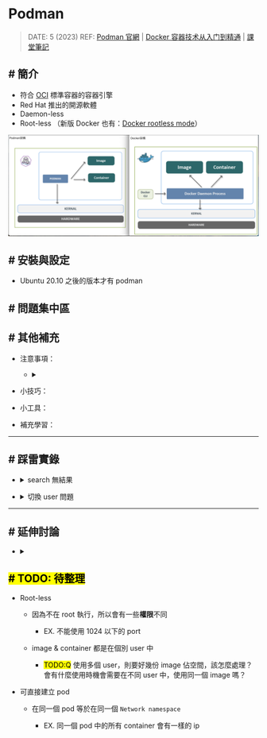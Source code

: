 ##### <!-- 收起 -->

<style> 
.imgBox{
  display: flex; 
  flex-direction: column; 
  margin: 5%; 
  justify-content: center;
  border: 2px solid black;
}
</style>

<!------------  style  ------------>

<!----------- ref start ----------->

[Podman 官網]: https://podman.io/
[OCI]: https://opencontainers.org/
[Docker rootless mode]: https://docs.docker.com/engine/security/rootless/
[docker 容器技术从入门到精通]: https://www.udemy.com/course/docker-china/learn/lecture/27213604#overview
[課堂筆記]: https://dockertips.readthedocs.io/en/latest/

<!------------ ref end ------------>

# Podman

> DATE: 5 (2023)
> REF: [Podman 官網] | [Docker 容器技术从入门到精通] | [課堂筆記]

## # 簡介

- 符合 [OCI] 標準容器的容器引擎
- Red Hat 推出的開源軟體
- Daemon-less
- Root-less （新版 Docker 也有：[Docker rootless mode]）

![](../src/image/podman_vs_docker.png)

## # 安裝與設定

- Ubuntu 20.10 之後的版本才有 podman

## # 問題集中區

## # 其他補充

<!-- 注意事項 -->

- 注意事項：

  - <details close>
    <summary></summary>

    </details>

<!-- 小技巧 -->

- 小技巧：

<!-- 小工具 -->

- 小工具：

<!-- 補充學習 -->

- 補充學習：

---

## # 踩雷實錄

<!-- search 無結果 -->

- <details close>
  <summary>search 無結果</summary>

  - 需在 `/etc/containers/registries.conf` 檔案中，設定 `unqualified-search-registries`
  - EX. `unqualified-search-registries = ['docker.io']`，則可以搜尋到 `docker.io` 上的 image，同理也須設定其他的 registry 才會有該結果
  - 常用的 registry 有：["docker.io", "quay.io", "gcr.io", "registry.redhat.io"]

  </details>

<!-- 切換 user 問題 -->

- <details close>
  <summary>切換 user 問題</summary>

  <!-- 解決過程 -->

  - <details close>
    <summary>解決過程</summary>

    <!-- 直接以 `su demo` 切換，執行 podman 會出錯： -->

    - <details close>
      <summary>直接以 <code>su demo</code> 切換，執行 podman 會出錯：</summary>

      - 此為 `cgroup` 的問題

      ```sh
      ERRO[0000] XDG_RUNTIME_DIR directory "/run/user/1000" is not owned by the current user
      ```

      </details>

    <!-- 改用 `su -l demo` 切換來解決 -->

    - <details close>
      <summary>改用 <code>su --login demo</code> 切換來解決，作用如下</summary>

      - 加載 demo 的環境變量

        - EX. .bash_profile、.bashrc、.profile 所定義

      - 切換到 demo 主工作目錄 (home)

      - 啟動 demo 的默認 shell

        - 使所有的 shell 初始化腳本被執行 (EX. .bashrc、.profile)
        - 並模擬用戶從頭開始登錄的狀態

      </details>

    <!-- `su --login demo`，遇到以下問題 -->

    - <details close>
      <summary><code>su --login demo</code>，遇到以下問題</summary>

      ![](../src/image/cgroup_err.png)

      </details>

    <!-- 以 `loginctl enable-linger $USER` 來開啟 linger 解決 -->

    - <details close>
      <summary>以 <code>loginctl enable-linger $USER</code> 來開啟 linger 解決</summary>

      - 可能是因為沒有真正登入到 demo，而是在 ocup 切換到 demo 的關係
      - 因為當登入 ocup 時，無需開啟 ocup 的 linger，也不會有 error

      ![](../src/image/GPT_linger.png)

      </details>

    </details>

  <!-- 相關名詞簡介 -->

  - <details close>
    <summary>相關名詞簡介</summary>

    <!-- cgroups -->

    - <details close>
      <summary>cgroups</summary>

      - 允許將 process 分組，並對這些組施加資源限制
      - 可達到：資源隔離、資源控制、層次結構、動態調整、統計和監控
      - 資源如：CPU、memory、I/O、網路頻寬..

      </details>

    <!-- su --login -->

    - <details close>
      <summary>su --login</summary>

      - 讓 su 啟動一個全新的登錄會話，並模擬用戶登錄時的環境，包括加載用戶的環境變量、配置文件等

      </details>

    <!-- linger -->

    - <details close>
      <summary>linger</summary>

      - 允許普通用戶在沒有活躍登入會話的情況下保持他們的 systemd 服務啟動

      </details>

    </details>

  </details>

---

## # 延伸討論

- <details close>
  <summary></summary>

  </details>

## <mark># TODO: 待整理</mark>

- Root-less

  - 因為不在 root 執行，所以會有一些**權限**不同

    - EX. 不能使用 1024 以下的 port

  - image & container 都是在個別 user 中

    - <mark>TODO:Q</mark> 使用多個 user，則要好幾份 image 佔空間，該怎麼處理？會有什麼使用時機會需要在不同 user 中，使用同一個 image 嗎？

- 可直接建立 pod

  - 在同一個 pod 等於在同一個 `Network namespace`

    - EX. 同一個 pod 中的所有 container 會有一樣的 ip
